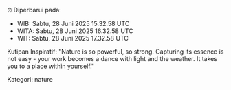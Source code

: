 ⏰ Diperbarui pada:
- WIB: Sabtu, 28 Juni 2025 15.32.58 UTC
- WITA: Sabtu, 28 Juni 2025 16.32.58 UTC
- WIT: Sabtu, 28 Juni 2025 17.32.58 UTC

Kutipan Inspiratif:
"Nature is so powerful, so strong. Capturing its essence is not easy - your work becomes a dance with light and the weather. It takes you to a place within yourself."


Kategori: nature

